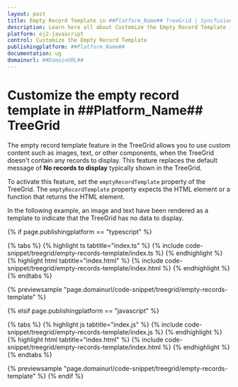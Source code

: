 ```yaml
---
layout: post
title: Empty Record Template in ##Platform_Name## TreeGrid | Syncfusion
description: Learn here all about Customize the Empty Record Template in Syncfusion ##Platform_Name## TreeGrid of Syncfusion Essential JS 2 and more.
platform: ej2-javascript
control: Customize the Empty Record Template 
publishingplatform: ##Platform_Name##
documentation: ug
domainurl: ##DomainURL##
---
```


# Customize the empty record template in ##Platform_Name## TreeGrid

The empty record template feature in the TreeGrid allows you to use custom content such as images, text, or other components, when the TreeGrid doesn't contain any records to display. This feature replaces the default message of **No records to display** typically shown in the TreeGrid.

To activate this feature, set the `emptyRecordTemplate` property of the TreeGrid. The `emptyRecordTemplate` property expects the HTML element or a function that returns the HTML element.

In the following example, an image and text have been rendered as a template to indicate that the TreeGrid has no data to display.

{% if page.publishingplatform == "typescript" %}

 {% tabs %}
{% highlight ts tabtitle="index.ts" %}
{% include code-snippet/treegrid/empty-records-template/index.ts %}
{% endhighlight %}
{% highlight html tabtitle="index.html" %}
{% include code-snippet/treegrid/empty-records-template/index.html %}
{% endhighlight %}
{% endtabs %}
        
{% previewsample "page.domainurl/code-snippet/treegrid/empty-records-template" %}

{% elsif page.publishingplatform == "javascript" %}

{% tabs %}
{% highlight js tabtitle="index.js" %}
{% include code-snippet/treegrid/empty-records-template/index.js %}
{% endhighlight %}
{% highlight html tabtitle="index.html" %}
{% include code-snippet/treegrid/empty-records-template/index.html %}
{% endhighlight %}
{% endtabs %}

{% previewsample "page.domainurl/code-snippet/treegrid/empty-records-template" %}
{% endif %}
